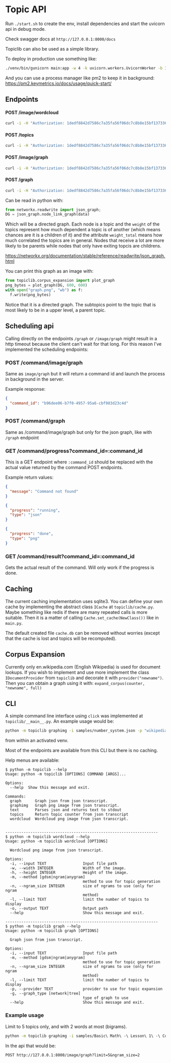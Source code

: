 # Topic API

Run `./start.sh` to create the env, install dependencies and start the uvicorn api in debug mode.

Check swagger docs at `http://127.0.0.1:8000/docs`

Topiclib can also be used as a simple library.

To deploy in production use something like:

```bash
./venv/bin/gunicorn main:app -w 4 -k uvicorn.workers.UvicornWorker -b 127.0.0.1:8080
```

And you can use a process manager like pm2 to keep it in background: https://pm2.keymetrics.io/docs/usage/quick-start/ 


## Endpoints

#### POST /image/wordcloud

```bash
curl -i -H "Authorization: 1dedf8842d7586c7a35fa56f06dc7c8b8e15bf1373363ffffffd65" -H "Content-type: application/json" -X POST -d @samples/number_system.json "http://127.0.0.1:8000/image/wordcloud?width=300&height=400&method=anygram&limit=20" --output img.png
```


#### POST /topics

```bash
curl -i -H "Authorization: 1dedf8842d7586c7a35fa56f06dc7c8b8e15bf1373363ffffffd65" -H "Content-type: application/json" -X POST -d @samples/number_system.json "http://127.0.0.1:8000/topics"
```


#### POST /image/graph

```bash
curl -i -H "Authorization: 1dedf8842d7586c7a35fa56f06dc7c8b8e15bf1373363ffffffd65" -H "Content-type: application/json" -X POST -d @samples/number_system.json "http://127.0.0.1:8000/image/graph" --output img.png
```


#### POST /graph

```bash
curl -i -H "Authorization: 1dedf8842d7586c7a35fa56f06dc7c8b8e15bf1373363ffffffd65" -H "Content-type: application/json" -X POST -d @samples/number_system.json "http://127.0.0.1:8000/graph"
```

Can be read in python with:

```python
from networkx.readwrite import json_graph;
DG = json_graph.node_link_graph(data)
```

Which will be a directed graph. Each node is a topic and the `weight` of the topics represent how much dependent a topic is of another (which means chances are it is a children of it) and the attribute `weight_total` means how much correlated the topics are in general. Nodes that receive a lot are more likely to be parents while nodes that only have exiting topcis are childrens.

https://networkx.org/documentation/stable/reference/readwrite/json_graph.html


You can print this graph as an image with:

```python
from topiclib.corpus_expansion import plot_graph
png_bytes = plot_graph(DG, 600, 600)
with open("graph.png", "wb") as f:
  f.write(png_bytes)
```

Notice that it is a directed graph. The subtopics point to the topic that is most likely to be in a upper level, a parent topic.


## Scheduling api

Calling directly on the endpoints `/graph`  or  `/image/graph` might result in a http timeout because the client can't wait for that long. For this reason I've implemented the scheduling endpoints:

### POST /command/image/graph

Same as `image/graph` but it will return a command id and launch the process in background in the server.

Example response:

```json
{
  "command_id": "b96dee06-b7f0-4957-95a6-cbf983d23c4d"
}
```


### POST /command/graph

Same as /command/image/graph but only for the json graph, like with `/graph` endpoint


### GET /command/progress?command_id=:command_id

This is a GET endpoint where `:command_id` should be replaced with the actual value returned by the command POST endpoints.

Example return values:

```json
{
  "message": "Command not found"
}
```


```json
{
  "progress": "running",
  "type": "json"
}
```

```json
{
  "progress": "done",
  "type": "png"
}
```

### GET /command/result?command_id=:command_id

Gets the actual result of the command. Will only work if the progress is done.


## Caching

The current caching implementation uses sqlite3. You can define your own cache by implementing the abstract class `ICache` at `topiclib/cache.py`. Maybe something like redis if there are many repeated calls is more suitable. Then it is a matter of calling `Cache.set_cache(NewClass())` like in `main.py`.

The default created file `cache.db` can be removed without worries (except that the cache is lost and topics will be recomputed).


## Corpus Expansion

Currently only en.wikipedia.com (English Wikipedia) is used for document lookups. If you wish to implement and use more implement the class `IDocumentProvider` from `topiclib` and decorate it with `provider("newname")`. Then you can obtain a graph using it with: `expand_corpus(counter, "newname", full)`

## CLI

A simple command line interface using `click` was implemented at `topiclib/__main__.py`. An example usage would be:

```sh
python -m topiclib graphimg -i samples/number_system.json -p "wikipedia"
```

from within an activated venv.

Most of the endpoints are available from this CLI but there is no caching.

Help menus are available:

```
$ python -m topiclib --help
Usage: python -m topiclib [OPTIONS] COMMAND [ARGS]...

Options:
  --help  Show this message and exit.

Commands:
  graph      Graph json from json transcript.
  graphimg   Graph png image from json transcript.
  text       Parses json and returns text to stdout
  topics     Return topic counter from json transcript
  wordcloud  Wordcloud png image from json transcript.


-------------------------------------------------------------------
$ python -m topiclib wordcloud --help
Usage: python -m topiclib wordcloud [OPTIONS]

  Wordcloud png image from json transcript.

Options:
  -i, --input TEXT                Input file path
  -w, --width INTEGER             Width of the image.
  -h, --height INTEGER            Height of the image.
  -m, --method [gdsm|ngram|anygram]
                                  method to use for topic generation
  -n, --ngram_size INTEGER        size of ngrams to use (only for ngram
                                  method)
  -l, --limit TEXT                limit the number of topics to display
  -o, --output TEXT               Output path
  --help                          Show this message and exit.

-------------------------------------------------------------------
$ python -m topiclib graph --help
Usage: python -m topiclib graph [OPTIONS]

  Graph json from json transcript.

Options:
  -i, --input TEXT                Input file path
  -m, --method [gdsm|ngram|anygram]
                                  method to use for topic generation
  -n, --ngram_size INTEGER        size of ngrams to use (only for ngram
                                  method)
  -l, --limit TEXT                limit the number of topics to display
  -p, --provider TEXT             provider to use for topic expansion
  -g, --graph_type [network|tree]
                                  type of graph to use
  --help                          Show this message and exit.
```

### Example usage

Limit to 5 topics only, and with 2 words at most (bigrams).

```sh
python -m topiclib graphimg -i samples/Basic\ Math\ -\ Lesson\ 1\ -\ Complex\ Numbers.json -p "wikipedia" -l 5 -n 2
```

In the api that would be:

```
POST http://127.0.0.1:8000/image/graph?limit=5&ngram_size=2
```
